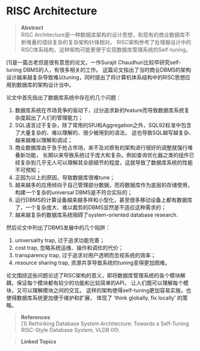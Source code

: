 # RISC Architecture

> **Abstract**\
> RISC Architecture是一种数据库架构的设计思想，和现有的商业数据库不断堆叠的错综复杂的复杂架构针锋相对。
> RISC架构参考了处理器设计中的RISC体系结构，这种架构可能更便于实现数据库管理系统的Self-tuning。


[1]是一篇古老但是很有意思的论文。一作Surajit Chaudhuri比较早研究self-tuning DBMS的人，有很多相关的工作。
这篇论文指出了当时商业DBMS的架构设计越来越复杂导致难以tuning，同时提出了将计算机体系结构中的RISC思想应用到数据库的架构设计当中。

论文中首先指出了数据库系统中存在的几个问题：
1. 数据库系统在市场竞争的驱动下，过分追求新的feature而导致数据库系统复杂度超出了人们的管理能力；
2. SQL语言过于复杂，除了常用的SPJ和Aggregation之外，SQL92标准中包含了大量复杂的、难以理解的、很少被用到的语法，
这也导致SQL越写越复杂、越来越难以理解和调试；
3. 商业数据库由于急于抢占市场，来不及对原有的架构进行很好的调整就强行堆叠新功能，
长期以来导致系统过于庞大和复杂。例如查询优化器之类的组件已经复杂到几乎无人可以理解其全部细节的程度，这就导致了数据库系统的性能不可预知；
4. 正因为以上的原因，导致数据库很难tune；
5. 越来越多的应用倾向于自己管理部分数据，而将数据库作为底层的存储使用，构建一个复杂的universal DBMS是不符合实际的；
6. 运行DBMS的计算设备越来越多样和小型化，甚至很多移动设备上都有数据库了，一个复杂庞大、难以裁剪的DBMS显然是不适应这种需求的；
7. 越来越复杂的数据库系统阻碍了system-oriented database research.

然后论文中列出了DBMS发展中的几个陷阱：
1. universality trap, 过于追求功能完善；
2. cost trap, 忽略系统运维、操作和调优的代价；
3. transparency trap, 过于追求对用户透明而忽视系统的效率；
4. resource sharing trap, 资源共享导致系统的tuning变得更加困难。

论文围绕这些问题论述了RISC架构的意义，即将数据库管理系统的各个模块解耦，保证每个模块都有较少的功能和比较简单的API，
让人们既可以理解每个模块，又可以理解模块之间的交互。
这样的架构使得self-tuning更加容易实施，也使得数据库系统更加便于维护和扩展，
体现了 'think globally, fix locally' 的策略。



> **References**\
> [1] Rethinking Database System Architecture: Towards a Self-Tuning RISC-Style Database System, VLDB 00\

> **Linked Topics**
